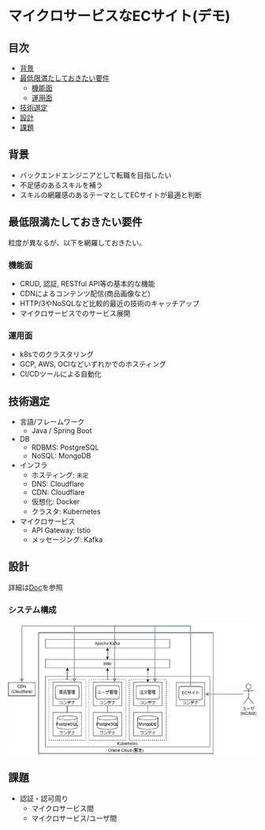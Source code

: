 # マイクロサービスなECサイト(デモ)
## 目次
- [背景](#背景)
- [最低限満たしておきたい要件](#最低限満たしておきたい要件)
  - [機能面](#機能面)
  - [運用面](#運用面)
- [技術選定](#技術選定)
- [設計](#設計)
- [課題](#課題)

## 背景
- バックエンドエンジニアとして転職を目指したい
- 不足感のあるスキルを補う
- スキルの網羅感のあるテーマとしてECサイトが最適と判断

## 最低限満たしておきたい要件
粒度が異なるが、以下を網羅しておきたい。

### 機能面
- CRUD, 認証, RESTful API等の基本的な機能
- CDNによるコンテンツ配信(商品画像など)
- HTTP/3やNoSQLなど比較的最近の技術のキャッチアップ
- マイクロサービスでのサービス展開

### 運用面
- k8sでのクラスタリング
- GCP, AWS, OCIなどいずれかでのホスティング
- CI/CDツールによる自動化

## 技術選定
- 言語/フレームワーク
  - Java / Spring Boot
- DB
  - RDBMS: PostgreSQL
  - NoSQL: MongoDB
- インフラ
  - ホスティング: ```未定```
  - DNS: Cloudflare
  - CDN: Cloudflare
  - 仮想化: Docker
  - クラスタ: Kubernetes
- マイクロサービス
  - API Gateway: Istio
  - メッセージング: Kafka


## 設計
詳細は[Doc](./doc/index.md)を参照
### システム構成
![システム構成図](./doc/basic_design/img/SystemDiagram.jpg)

## 課題
- 認証・認可周り
  - マイクロサービス間
  - マイクロサービス/ユーザ間